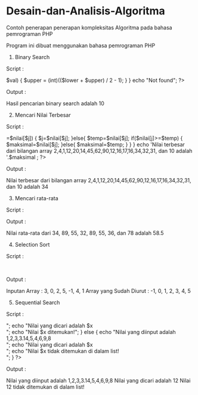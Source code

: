 # Desain-dan-Analisis-Algoritma
Contoh penerapan penerapan kompleksitas Algoritma pada bahasa pemrograman PHP

Program ini dibuat menggunakan bahasa pemrograman PHP

1.	Binary Search

Script :
 

<?php
  $val = 10;
  $arr_sort = [1, 2, 3, 4, 5, 6, 7, 8, 9, 10];
  $lower = 0;
  $upper = count($arr_sort) - 1;
  
  while($lower <= $upper)
  {
    if($arr_sort[($lower + $upper) / 2] == $val)
    {
      echo "Hasil pencarian binary search adalah " . $val;
      return;
    }
    else if ($arr_sort[($lower + $upper) / 2] < $val)
    {
      $lower = (int)(($lower + $upper) / 2 + 1);
    }
    else if ($arr_sort[($lower + $upper) / 2] > $val)
    {
      $upper = (int)(($lower + $upper) / 2 - 1);
    }
  }
  
  echo "Not found";
?>


Output :

Hasil pencarian binary search adalah 10

 
2.	Mencari Nilai Terbesar

Script :

<?php
 
 error_reporting(0);
 $nilai = Array(2,4,1,12,20,14,45,62,90,12,16,17,16,34,32,31,10);         
 $jml=count($nilai);
 for($i=0; $i<=$jml-1; $i++)
 {
  $j=$i+1;
  if($nilai[$i]>=$nilai[$j])
   {
   $j=$nilai[$j]; 
   }else{
   $temp=$nilai[$j];
   if($nilai[j]>=$temp)
    {
     $maksimal=$nilai[$j];
    }else{
     $maksimal=$temp;
    }
   }
 }
 echo 'Nilai terbesar dari bilangan array 2,4,1,12,20,14,45,62,90,12,16,17,16,34,32,31, dan 10 adalah '.$maksimal ;
?>


Output :
 
Nilai terbesar dari bilangan array 2,4,1,12,20,14,45,62,90,12,16,17,16,34,32,31, dan 10 adalah 34




3.	Mencari rata-rata

Script :

<?php
/* Mendefinisikan Nilai
dan Jumlah Data */

$n1 = 34;
$n2 = 89;
$n3 = 55;
$n4 = 32;
$n5 = 89;
$n6 = 55;
$n7 = 36;
$n8 = 78;
// Proses Hitung
$jumlah = $n1 + $n2 + $n3 + $n4 + $n5 + $n6 + $n7 + $n8 ;
$hasil = $jumlah/8;
echo "Nilai rata-rata dari $n1, $n2, $n3, $n4, $n5, $n6, $n7, dan $n8 adalah " .$hasil ;
?>

 
Output :
 
Nilai rata-rata dari 34, 89, 55, 32, 89, 55, 36, dan 78 adalah 58.5




4.	Selection Sort

Script :

<?php

function selection_sort($data)
{
for($i=0; $i<count($data)-1; $i++) {
     $min = $i;
     for($j=$i+1; $j<count($data); $j++) {
          if ($data[$j]<$data[$min]) {
               $min = $j;
          }
     }
    $data = swap_positions($data, $i, $min);
}
return $data;
}

function swap_positions($data1, $left, $right) {
     $backup_old_data_right_value = $data1[$right];
     $data1[$right] = $data1[$left];
     $data1[$left] = $backup_old_data_right_value;
     return $data1;
}
$my_array = array(3, 0, 2, 5, -1, 4, 1);
echo "Inputan Array :\n";
echo implode(', ',$my_array ); 

?> <br>

<?php

echo "\nArray yang Sudah Diurut :\n";
echo implode(', ',selection_sort($my_array)). PHP_EOL;
?>


Output :
 
Inputan Array : 3, 0, 2, 5, -1, 4, 1
Array yang Sudah Diurut : -1, 0, 1, 2, 3, 4, 5




5.	Sequential Search

Script :


<?php
  /**
   * Performs a sequential search using sentinel
   * and changes the array after the value is found
   *
   * @param array $arr
   * @param mixed $value
   */
  function sequential_search(&$arr, $value)
  {
    $arr[] = $value;
    $index = 0;
   
    while ($arr[$index++] != $value);
   
    if ($index < count($arr)) {
      array_unshift($arr, $arr[$index-1]);
      unset($arr[$index]);
      unset($arr[count($arr)+1]);
   
      return true;
    }
   
    return false;
  }

  $arr = array(1, 2, 3, 3.14, 5, 4, 6, 9, 8);

  $x = 12;
   
  if (sequential_search($arr, $x)) {

    echo "Nilai yang diinput adalah 1,2,3,3.14,5,4,6,9,8 <br>";
    echo "Nilai yang dicari adalah $x <br>";
    echo "Nilai $x ditemukan!";
  } else {
    echo "Nilai yang diinput adalah 1,2,3,3.14,5,4,6,9,8 <br>";
    echo "Nilai yang dicari adalah $x <br>";
    echo "Nilai $x tidak ditemukan di dalam list! <br>";
  }
?>


Output :
 
Nilai yang diinput adalah 1,2,3,3.14,5,4,6,9,8
Nilai yang dicari adalah 12
Nilai 12 tidak ditemukan di dalam list!
